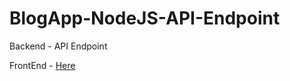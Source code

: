 # BlogApp-NodeJS-API-Endpoint
Backend - API Endpoint

FrontEnd - [Here](https://github.com/AUTDevs/BlogApp-ClientSide)

